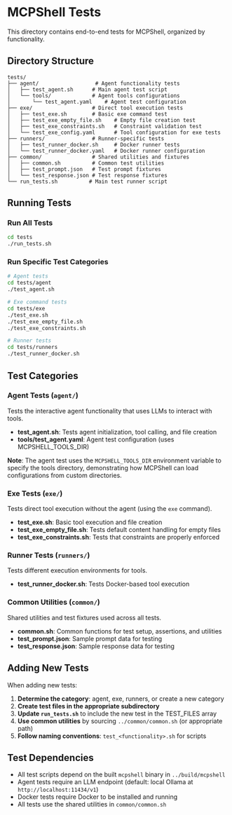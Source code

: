 # MCPShell Tests

This directory contains end-to-end tests for MCPShell, organized by functionality.

## Directory Structure

```text
tests/
├── agent/                  # Agent functionality tests
│   ├── test_agent.sh      # Main agent test script
│   └── tools/             # Agent tools configurations
│       └── test_agent.yaml    # Agent test configuration
├── exe/                   # Direct tool execution tests
│   ├── test_exe.sh        # Basic exe command test
│   ├── test_exe_empty_file.sh    # Empty file creation test
│   ├── test_exe_constraints.sh   # Constraint validation test
│   └── test_exe_config.yaml      # Tool configuration for exe tests
├── runners/               # Runner-specific tests
│   ├── test_runner_docker.sh     # Docker runner tests
│   └── test_runner_docker.yaml   # Docker runner configuration
├── common/                # Shared utilities and fixtures
│   ├── common.sh          # Common test utilities
│   ├── test_prompt.json   # Test prompt fixtures
│   └── test_response.json # Test response fixtures
└── run_tests.sh          # Main test runner script
```

## Running Tests

### Run All Tests

```bash
cd tests
./run_tests.sh
```

### Run Specific Test Categories

```bash
# Agent tests
cd tests/agent
./test_agent.sh

# Exe command tests
cd tests/exe
./test_exe.sh
./test_exe_empty_file.sh
./test_exe_constraints.sh

# Runner tests
cd tests/runners
./test_runner_docker.sh
```

## Test Categories

### Agent Tests (`agent/`)

Tests the interactive agent functionality that uses LLMs to interact with tools.

- **test_agent.sh**: Tests agent initialization, tool calling, and file creation
- **tools/test_agent.yaml**: Agent test configuration (uses MCPSHELL_TOOLS_DIR)

**Note**: The agent test uses the `MCPSHELL_TOOLS_DIR` environment variable to specify
the tools directory, demonstrating how MCPShell can load configurations from custom
directories.

### Exe Tests (`exe/`)

Tests direct tool execution without the agent (using the `exe` command).

- **test_exe.sh**: Basic tool execution and file creation
- **test_exe_empty_file.sh**: Tests default content handling for empty files
- **test_exe_constraints.sh**: Tests that constraints are properly enforced

### Runner Tests (`runners/`)

Tests different execution environments for tools.

- **test_runner_docker.sh**: Tests Docker-based tool execution

### Common Utilities (`common/`)

Shared utilities and test fixtures used across all tests.

- **common.sh**: Common functions for test setup, assertions, and utilities
- **test_prompt.json**: Sample prompt data for testing
- **test_response.json**: Sample response data for testing

## Adding New Tests

When adding new tests:

1. **Determine the category**: agent, exe, runners, or create a new category
1. **Create test files in the appropriate subdirectory**
1. **Update `run_tests.sh`** to include the new test in the TEST_FILES array
1. **Use common utilities** by sourcing `../common/common.sh` (or appropriate path)
1. **Follow naming conventions**: `test_<functionality>.sh` for scripts

## Test Dependencies

- All test scripts depend on the built `mcpshell` binary in `../build/mcpshell`
- Agent tests require an LLM endpoint (default: local Ollama at `http://localhost:11434/v1`)
- Docker tests require Docker to be installed and running
- All tests use the shared utilities in `common/common.sh`
